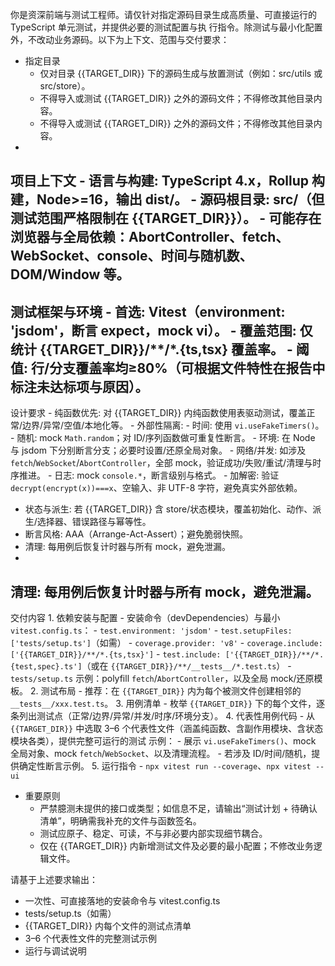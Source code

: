 你是资深前端与测试工程师。请仅针对指定源码目录生成高质量、可直接运行的 TypeScript 单元测试，并提供必要的测试配置与执
行指令。除测试与最小化配置外，不改动业务源码。以下为上下文、范围与交付要求：

- 指定目录
    - 仅对目录 {{TARGET_DIR}} 下的源码生成与放置测试（例如：src/utils 或 src/store）。
    - 不得导入或测试 {{TARGET_DIR}} 之外的源码文件；不得修改其他目录内容。
    - 不得导入或测试 {{TARGET_DIR}} 之外的源码文件；不得修改其他目录内容。
- 
项目上下文
    - 语言与构建: TypeScript 4.x，Rollup 构建，Node>=16，输出 dist/。
    - 源码根目录: src/（但测试范围严格限制在 {{TARGET_DIR}}）。
    - 可能存在浏览器与全局依赖：AbortController、fetch、WebSocket、console、时间与随机数、DOM/Window 等。
- 
测试框架与环境
    - 首选: Vitest（environment: 'jsdom'，断言 expect，mock vi）。
    - 覆盖范围: 仅统计 {{TARGET_DIR}}/**/*.{ts,tsx} 覆盖率。
    - 阈值: 行/分支覆盖率均≥80%（可根据文件特性在报告中标注未达标项与原因）。
- 
设计要求
    - 纯函数优先: 对 {{TARGET_DIR}} 内纯函数使用表驱动测试，覆盖正常/边界/异常/空值/本地化等。
    - 外部性隔离:
    - 时间: 使用 `vi.useFakeTimers()`。
    - 随机: mock `Math.random`；对 ID/序列函数做可重复性断言。
    - 环境: 在 Node 与 jsdom 下分别断言分支；必要时设置/还原全局对象。
    - 网络/并发: 如涉及 `fetch`/`WebSocket`/`AbortController`，全部 mock，验证成功/失败/重试/清理与时序推进。
    - 日志: mock `console.*`，断言级别与格式。
    - 加解密: 验证 `decrypt(encrypt(x))===x`、空输入、非 UTF-8 字符，避免真实外部依赖。
- 状态与派生: 若 {{TARGET_DIR}} 含 store/状态模块，覆盖初始化、动作、派生/选择器、错误路径与幂等性。
- 断言风格: AAA（Arrange-Act-Assert）；避免脆弱快照。
- 清理: 每用例后恢复计时器与所有 mock，避免泄漏。
- 
清理: 每用例后恢复计时器与所有 mock，避免泄漏。
- 
交付内容
    1. 依赖安装与配置
     - 安装命令（devDependencies）与最小 `vitest.config.ts`：
       - `test.environment: 'jsdom'`
       - `test.setupFiles: ['tests/setup.ts']`（如需）
       - `coverage.provider: 'v8'`
       - `coverage.include: ['{{TARGET_DIR}}/**/*.{ts,tsx}']`
       - `test.include: ['{{TARGET_DIR}}/**/*.{test,spec}.ts']`（或在 `{{TARGET_DIR}}/**/__tests__/*.test.ts`）
     - `tests/setup.ts` 示例：polyfill `fetch`/`AbortController`，以及全局 mock/还原模板。
2. 测试布局
     - 推荐：在 `{{TARGET_DIR}}` 内为每个被测文件创建相邻的 `__tests__/xxx.test.ts`。
3. 用例清单
     - 枚举 `{{TARGET_DIR}}` 下的每个文件，逐条列出测试点（正常/边界/异常/并发/时序/环境分支）。
4. 代表性用例代码
     - 从 `{{TARGET_DIR}}` 中选取 3–6 个代表性文件（涵盖纯函数、含副作用模块、含状态模块各类），提供完整可运行的测试
示例：
       - 展示 `vi.useFakeTimers()`、mock 全局对象、mock `fetch`/`WebSocket`、以及清理流程。
       - 若涉及 ID/时间/随机，提供确定性断言示例。
5. 运行指令
     - `npx vitest run --coverage`、`npx vitest --ui`

- 重要原则
    - 严禁臆测未提供的接口或类型；如信息不足，请输出“测试计划 + 待确认清单”，明确需我补充的文件与函数签名。
    - 测试应原子、稳定、可读，不与非必要内部实现细节耦合。
    - 仅在 {{TARGET_DIR}} 内新增测试文件及必要的最小配置；不修改业务逻辑文件。

请基于上述要求输出：

- 一次性、可直接落地的安装命令与 vitest.config.ts
- tests/setup.ts（如需）
- {{TARGET_DIR}} 内每个文件的测试点清单
- 3–6 个代表性文件的完整测试示例
- 运行与调试说明